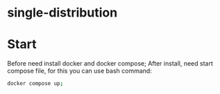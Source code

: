 # single-distribution


# Start
Before need install docker and docker compose;
After install, need start compose file, for this you can use bash command:
```bash
docker compose up;
```
